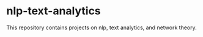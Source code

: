 # nlp-text-analytics

This repository contains projects on nlp, text analytics, and network theory.
